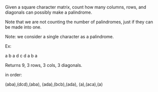 Given a square character matrix, count how many columns, rows, and diagonals can possibly make a palindrome.

Note that we are not counting the number of palindromes, just if they can be made into one.

Note: we consider a single character as a palindrome.


Ex:


a b a
d c d
a b a

Returns 9, 3 rows, 3 cols, 3 diagonals.

in order:

(aba),(dcd),(aba),
(ada),(bcb),(ada),
(a),(aca),(a)
